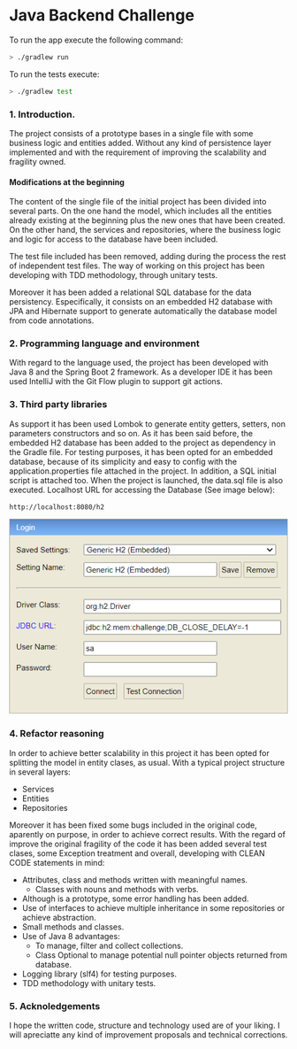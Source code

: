 # Java Backend Challenge

To run the app execute the following command:

```bash
> ./gradlew run
```

To run the tests execute:

```bash
> ./gradlew test
```


### 1. Introduction. 
The project consists of a prototype bases in a single file with some business logic and entities added.
Without any kind of persistence layer implemented and with the requirement of improving the scalability and fragility owned.

#### Modifications at the beginning
The content of the single file of the initial project has been divided into several parts. On the one hand the model, which includes all the entities already existing at the beginning plus the new ones
that have been created. On the other hand, the services and repositories, where the business logic and logic for access to the database have been included.

The test file included has been removed, adding during the process the rest of independent test files.
The way of working on this project has been developing with TDD methodology, through unitary tests.

Moreover it has been added a relational SQL database for the data persistency. Especifically, it consists on an embedded H2 database with JPA and Hibernate support to generate automatically the database model from code annotations.

### 2. Programming language and environment
With regard to the language used, the project has been developed with Java 8 and the Spring Boot 2 framework.
As a developer IDE it has been used IntelliJ with the Git Flow plugin to support git actions.

### 3. Third party libraries
As support it has been used Lombok to generate entity getters, setters, non parameters constructors and so on.
As it has been said before, the embedded H2 database has been added to the project as dependency in the Gradle file. For testing purposes, it has been opted for an embedded database, because of its simplicity and easy to config with the application.properties file attached in the project. 
In addition, a SQL initial script is attached too. When the project is launched, the data.sql file is also executed.
Localhost URL for accessing the Database (See image below):
```
http://localhost:8080/h2
``` 

![H2 connection details](h2-connection.png) 


### 4. Refactor reasoning
In order to achieve better scalability in this project it has been opted for splitting the model in entity clases, as usual. With a typical project structure in several layers:
- Services
- Entities
- Repositories

Moreover it has been fixed some bugs included in the original code, aparently on purpose,  in order to achieve correct results.
With the regard of improve the original fragility of the code it has been added several test clases, some Exception treatment and overall, developing with CLEAN CODE statements in mind:
- Attributes, class and methods written with meaningful names.
    - Classes with nouns and methods with verbs.
- Although is a prototype, some error handling has been added.
- Use of interfaces to achieve multiple inheritance in some repositories or achieve abstraction.
- Small methods and classes.
- Use of Java 8 advantages:
    - To manage, filter and collect collections. 
    - Class Optional to manage potential null pointer objects returned from database.
- Logging library (slf4) for testing purposes.
- TDD methodology with unitary tests.

### 5. Acknoledgements
I hope the written code, structure and technology used are of your liking.
I will apreciatte any kind of improvement proposals and technical corrections.

